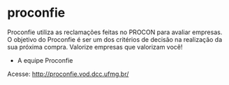 proconfie
=========

Proconfie utiliza as reclamações feitas no PROCON para avaliar empresas. O objetivo do Proconfie é ser um dos critérios de decisão na realização da sua próxima compra. Valorize empresas que valorizam você! 
- A equipe Proconfie

Acesse: http://proconfie.vod.dcc.ufmg.br/
